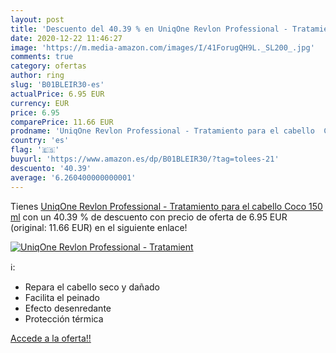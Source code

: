 ```yaml
---
layout: post
title: 'Descuento del 40.39 % en UniqOne Revlon Professional - Tratamient'
date: 2020-12-22 11:46:27
image: 'https://m.media-amazon.com/images/I/41ForugQH9L._SL200_.jpg'
comments: true
category: ofertas
author: ring
slug: 'B01BLEIR30-es'
actualPrice: 6.95 EUR
currency: EUR
price: 6.95
comparePrice: 11.66 EUR
prodname: 'UniqOne Revlon Professional - Tratamiento para el cabello  Coco  150 ml'
country: 'es'
flag: '🇪🇸'
buyurl: 'https://www.amazon.es/dp/B01BLEIR30/?tag=tolees-21'
descuento: '40.39'
average: '6.260400000000001'
---
```


Tienes [UniqOne Revlon Professional - Tratamiento para el cabello  Coco  150 ml](https://www.amazon.es/dp/B01BLEIR30/?tag=tolees-21) con un 40.39 % de descuento con precio de oferta de 6.95 EUR (original: 11.66 EUR) en el siguiente enlace!

[![UniqOne Revlon Professional - Tratamient](https://m.media-amazon.com/images/I/41ForugQH9L._SL200_.jpg)](https://www.amazon.es/dp/B01BLEIR30/?tag=tolees-21)

ℹ️:

- Repara el cabello seco y dañado
- Facilita el peinado
- Efecto desenredante
- Protección térmica

[Accede a la oferta!!](https://www.amazon.es/dp/B01BLEIR30/?tag=tolees-21)
